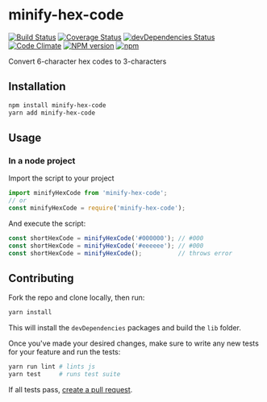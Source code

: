 # minify-hex-code

[![Build Status](https://travis-ci.org/nielse63/minify-hex-code.svg?branch=master)](https://travis-ci.org/nielse63/minify-hex-code)
[![Coverage Status](https://coveralls.io/repos/github/nielse63/minify-hex-code/badge.svg?branch=master)](https://coveralls.io/github/nielse63/minify-hex-code?branch=master)
[![devDependencies Status](https://david-dm.org/nielse63/minify-hex-code/dev-status.svg)](https://david-dm.org/nielse63/minify-hex-code?type=dev)
[![Code Climate](https://codeclimate.com/github/nielse63/minify-hex-code/badges/gpa.svg)](https://codeclimate.com/github/nielse63/minify-hex-code)
[![NPM version](https://badge.fury.io/js/minify-hex-code.svg)](http://badge.fury.io/js/minify-hex-code)
[![npm](https://img.shields.io/npm/dt/minify-hex-code.svg?style=flat-square)](https://www.npmjs.com/package/minify-hex-code)

Convert 6-character hex codes to 3-characters

## Installation

```bash
npm install minify-hex-code
yarn add minify-hex-code
```

## Usage

### In a node project

Import the script to your project

```js
import minifyHexCode from 'minify-hex-code';
// or
const minifyHexCode = require('minify-hex-code');
```

And execute the script:

```js
const shortHexCode = minifyHexCode('#000000'); // #000
const shortHexCode = minifyHexCode('#eeeeee'); // #000
const shortHexCode = minifyHexCode();          // throws error
```

## Contributing

Fork the repo and clone locally, then run:

```bash
yarn install
```

This will install the `devDependencies` packages and build the `lib` folder.

Once you've made your desired changes, make sure to write any new tests for
your feature and run the tests:

```sh
yarn run lint # lints js
yarn test     # runs test suite
```

If all tests pass, [create a pull request](https://github.com/nielse63/minify-hex-code/pulls).

